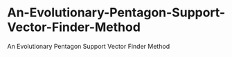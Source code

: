 # An-Evolutionary-Pentagon-Support-Vector-Finder-Method
An Evolutionary Pentagon Support Vector Finder Method
